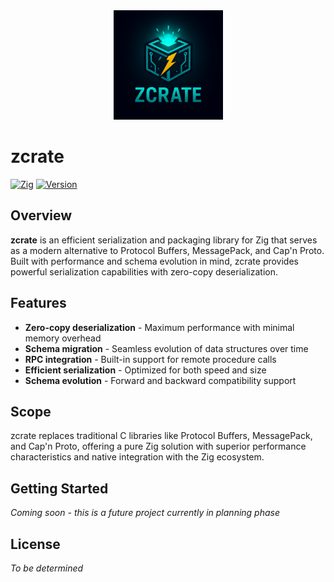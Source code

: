 <div align="center">
  <img src="assets/icons/zcrate.png" alt="zcrate logo" width="175" />
</div>

# zcrate

[![Zig](https://img.shields.io/badge/zig-%23F7A41D.svg?style=for-the-badge&logo=zig&logoColor=white)](https://ziglang.org/)
[![Version](https://img.shields.io/badge/version-zig--0.16.0--dev-orange?style=for-the-badge)](https://github.com/ziglang/zig)

## Overview

**zcrate** is an efficient serialization and packaging library for Zig that serves as a modern alternative to Protocol Buffers, MessagePack, and Cap'n Proto. Built with performance and schema evolution in mind, zcrate provides powerful serialization capabilities with zero-copy deserialization.

## Features

- **Zero-copy deserialization** - Maximum performance with minimal memory overhead
- **Schema migration** - Seamless evolution of data structures over time
- **RPC integration** - Built-in support for remote procedure calls
- **Efficient serialization** - Optimized for both speed and size
- **Schema evolution** - Forward and backward compatibility support

## Scope

zcrate replaces traditional C libraries like Protocol Buffers, MessagePack, and Cap'n Proto, offering a pure Zig solution with superior performance characteristics and native integration with the Zig ecosystem.

## Getting Started

*Coming soon - this is a future project currently in planning phase*

## License

*To be determined*
